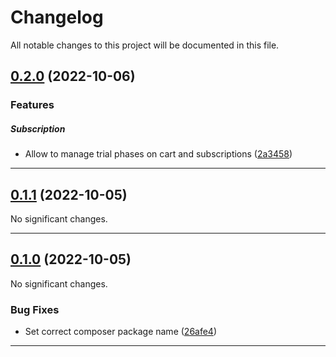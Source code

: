 <!--- BEGIN HEADER -->
# Changelog

All notable changes to this project will be documented in this file.
<!--- END HEADER -->

## [0.2.0](https://github.com/fynn-digital/sdk-php/compare/v0.1.1...v0.2.0) (2022-10-06)

### Features


##### Subscription

* Allow to manage trial phases on cart and subscriptions ([2a3458](https://github.com/fynn-digital/sdk-php/commit/2a345801c5848ad17677bb750fc6296e6a2047f2))


---

## [0.1.1](https://github.com/fynn-digital/sdk-php/compare/v0.1.0...v0.1.1) (2022-10-05)
No significant changes.

---

## [0.1.0](https://github.com/fynn-digital/sdk-php/compare/04e217cc1c64574e345a5aebe5c2df3db280c805...v0.1.0) (2022-10-05)

No significant changes.

### Bug Fixes

* Set correct composer package name ([26afe4](https://github.com/fynn-digital/sdk-php/commit/26afe430f756b755534ccc8e6e3cda6c69acdd13))


---

